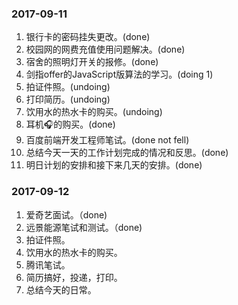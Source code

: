 ### 2017-09-11

1. 银行卡的密码挂失更改。(done)
2. 校园网的网费充值使用问题解决。(done)
3. 宿舍的照明灯开关的报修。(done)
4. 剑指offer的JavaScript版算法的学习。(doing 1)
5. 拍证件照。(undoing)
6. 打印简历。(undoing)
7. 饮用水的热水卡的购买。(undoing)
8. 耳机🎧的购买。(done)
9. 百度前端开发工程师笔试。(done not fell)
10. 总结今天一天的工作计划完成的情况和反思。(done)
11. 明日计划的安排和接下来几天的安排。(done)


### 2017-09-12

1. 爱奇艺面试。（done)
2. 远景能源笔试和测试。（done)
3. 拍证件照。
4. 饮用水的热水卡的购买。
5. 腾讯笔试。
6. 简历搞好，投递，打印。
7. 总结今天的日常。

